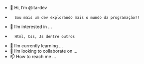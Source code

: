 - 👋 Hi, I’m @ita-dev
-       Sou mais um dev explorando mais o mundo da programação!!
- 👀 I’m interested in ...
-       Html, Css, Js dentre outros
- 🌱 I’m currently learning ...
- 💞️ I’m looking to collaborate on ...
- 📫 How to reach me ...

<!---
ita-dev/ita-dev is a ✨ special ✨ repository because its `README.md` (this file) appears on your GitHub profile.
You can click the Preview link to take a look at your changes.
--->
